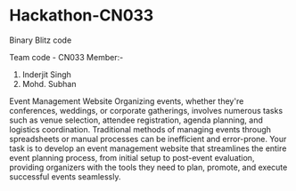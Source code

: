 # Hackathon-CN033
Binary Blitz code

Team code - CN033
Member:-
1. Inderjit Singh
2. Mohd. Subhan

Event Management Website
Organizing events, whether they're conferences, weddings, or corporate gatherings, involves numerous tasks such as venue selection, attendee registration, agenda planning, and logistics coordination. Traditional methods of managing events through spreadsheets or manual processes can be inefficient and error-prone. Your task is to develop an event management website that streamlines the entire event planning process, from initial setup to post-event evaluation, providing organizers with the tools they need to plan, promote, and execute successful events seamlessly.




